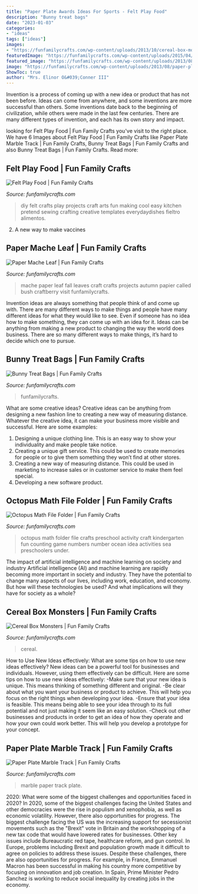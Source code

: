 ```yaml
---
title: "Paper Plate Awards Ideas For Sports - Felt Play Food"
description: "Bunny treat bags"
date: "2023-01-03"
categories:
- "ideas"
tags: ["ideas"]
images:
- "https://funfamilycrafts.com/wp-content/uploads/2013/10/cereal-box-monsters-2.jpg"
featuredImage: "https://funfamilycrafts.com/wp-content/uploads/2015/04/diy-felt-play-food-everydaydishes_com-H.jpg"
featured_image: "https://funfamilycrafts.com/wp-content/uploads/2013/08/paper-plate-marble-track-3.jpg"
image: "https://funfamilycrafts.com/wp-content/uploads/2013/08/paper-plate-marble-track-3.jpg"
ShowToc: true
author: "Mrs. Elinor O&#039;Conner III"
---
```



Invention is a process of coming up with a new idea or product that has not been before. Ideas can come from anywhere, and some inventions are more successful than others. Some inventions date back to the beginning of civilization, while others were made in the last few centuries. There are many different types of invention, and each has its own story and impact.

	

		
looking for Felt Play Food | Fun Family Crafts you've visit to the right place. We have 6 Images about Felt Play Food | Fun Family Crafts like Paper Plate Marble Track | Fun Family Crafts, Bunny Treat Bags | Fun Family Crafts and also Bunny Treat Bags | Fun Family Crafts. Read more:
		
    
## Felt Play Food | Fun Family Crafts

<img loading=lazy src="https://funfamilycrafts.com/wp-content/uploads/2015/04/diy-felt-play-food-everydaydishes_com-H.jpg" onerror="this.onerror=null;this.src='https://tse1.mm.bing.net/th?id=OIP.nSIvkc2ATDk7-ICuMPSGoAHaE3&amp;pid=15.1';" alt="Felt Play Food | Fun Family Crafts">

_Source: funfamilycrafts.com_

>diy felt crafts play projects craft arts fun making cool easy kitchen pretend sewing crafting creative templates everydaydishes fieltro alimentos. 

	

2. A new way to make vaccines 

    
## Paper Mache Leaf | Fun Family Crafts

<img loading=lazy src="http://funfamilycrafts.com/wp-content/uploads/2011/07/Paper-Mache-Leaf.jpg" onerror="this.onerror=null;this.src='https://tse1.mm.bing.net/th?id=OIP.fhM5XFWdXHlNrUROz3-GHwHaGO&amp;pid=15.1';" alt="Paper Mache Leaf | Fun Family Crafts">

_Source: funfamilycrafts.com_

>mache paper leaf fall leaves craft crafts projects autumn papier called bush craftberry visit funfamilycrafts. 

	

Invention ideas are always something that people think of and come up with. There are many different ways to make things and people have many different ideas for what they would like to see. Even if someone has no idea how to make something, they can come up with an idea for it. Ideas can be anything from making a new product to changing the way the world does business. There are so many different ways to make things, it’s hard to decide which one to pursue.

    
## Bunny Treat Bags | Fun Family Crafts

<img loading=lazy src="https://funfamilycrafts.com/wp-content/uploads/2014/04/bunny_bag.png.jpg" onerror="this.onerror=null;this.src='https://tse4.mm.bing.net/th?id=OIP.37kCpQzlTby0Lb3q4x0v5AHaKh&amp;pid=15.1';" alt="Bunny Treat Bags | Fun Family Crafts">

_Source: funfamilycrafts.com_

>funfamilycrafts. 

	

What are some creative ideas?
Creative ideas can be anything from designing a new fashion line to creating a new way of measuring distance. Whatever the creative idea, it can make your business more visible and successful. Here are some examples:
1. Designing a unique clothing line. This is an easy way to show your individuality and make people take notice.
2. Creating a unique gift service. This could be used to create memories for people or to give them something they won’t find at other stores.
3. Creating a new way of measuring distance. This could be used in marketing to increase sales or in customer service to make them feel special.
4. Developing a new software product.

    
## Octopus Math File Folder | Fun Family Crafts

<img loading=lazy src="http://funfamilycrafts.com/wp-content/uploads/2012/06/octopus-math-1.jpg" onerror="this.onerror=null;this.src='https://tse2.mm.bing.net/th?id=OIP.4JP4wo8oQZNk7Hd3UpWPJQHaLG&amp;pid=15.1';" alt="Octopus Math File Folder | Fun Family Crafts">

_Source: funfamilycrafts.com_

>octopus math folder file crafts preschool activity craft kindergarten fun counting game numbers number ocean idea activities sea preschoolers under. 

	

The impact of artificial intelligence and machine learning on society and industry
Artificial intelligence (AI) and machine learning are rapidly becoming more important in society and industry. They have the potential to change many aspects of our lives, including work, education, and economy. But how will these technologies be used? And what implications will they have for society as a whole?

    
## Cereal Box Monsters | Fun Family Crafts

<img loading=lazy src="https://funfamilycrafts.com/wp-content/uploads/2013/10/cereal-box-monsters-2.jpg" onerror="this.onerror=null;this.src='https://tse4.mm.bing.net/th?id=OIP.YXjFCLE3Hawf2KhKTekulQHaLH&amp;pid=15.1';" alt="Cereal Box Monsters | Fun Family Crafts">

_Source: funfamilycrafts.com_

>cereal. 

	

How to Use New Ideas effectively: What are some tips on how to use new ideas effectively?
New ideas can be a powerful tool for businesses and individuals. However, using them effectively can be difficult. Here are some tips on how to use new ideas effectively: 
-Make sure that your new idea is unique. This means thinking of something different and original. 
-Be clear about what you want your business or product to achieve. This will help you focus on the right things when developing your idea. 
-Ensure that your idea is feasible. This means being able to see your idea through to its full potential and not just making it seem like an easy solution. 
-Check out other businesses and products in order to get an idea of how they operate and how your own could work better. This will help you develop a prototype for your concept.

    
## Paper Plate Marble Track | Fun Family Crafts

<img loading=lazy src="https://funfamilycrafts.com/wp-content/uploads/2013/08/paper-plate-marble-track-3.jpg" onerror="this.onerror=null;this.src='https://tse2.mm.bing.net/th?id=OIP.VIqg73eQUZVUUdSrkh49sAHaF9&amp;pid=15.1';" alt="Paper Plate Marble Track | Fun Family Crafts">

_Source: funfamilycrafts.com_

>marble paper track plate. 

	

2020: What were some of the biggest challenges and opportunities faced in 2020?
In 2020, some of the biggest challenges facing the United States and other democracies were the rise in populism and xenophobia, as well as economic volatility. However, there also opportunities for progress. The biggest challenge facing the US was the increasing support for secessionist movements such as the "Brexit" vote in Britain and the workshopping of a new tax code that would have lowered rates for businesses. Other key issues include Bureaucratic red tape, healthcare reform, and gun control. In Europe, problems including Brexit and population growth made it difficult to agree on policies to address these issues. Despite these challenges, there are also opportunities for progress. For example, in France, Emmanuel Macron has been successful in making his country more competitive by focusing on innovation and job creation. In Spain, Prime Minister Pedro Sanchez is working to reduce social inequality by creating jobs in the economy.

